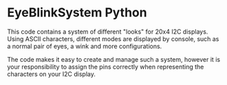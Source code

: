 ﻿# EyeBlinkSystem Python

This code contains a system of different "looks" for 20x4 I2C displays. Using ASCII characters, different modes are displayed by console, such as a normal pair of eyes, a wink and more configurations.

The code makes it easy to create and manage such a system, however it is your responsibility to assign the pins correctly when representing the characters on your I2C display. 
